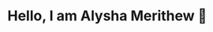 # Hello, I am Alysha Merithew 🤗

<!--
<h2>osTicking examples</h2>
     - setting up resource groups and virtual machine
        - setting up os ticking
        - understanding osticking
### *Understanding VPN*
    - purpose of vpn
#### *Computer basics*
    - OSI model
    - Compents of a computer
-->
